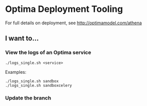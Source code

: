 # Optima Deployment Tooling

For full details on deployment, see http://optimamodel.com/athena

## I want to...

### View the logs of an Optima service

`./logs_single.sh <service>`

Examples:

```
./logs_single.sh sandbox
./logs_single.sh sandboxcelery
```

### Update the branch
